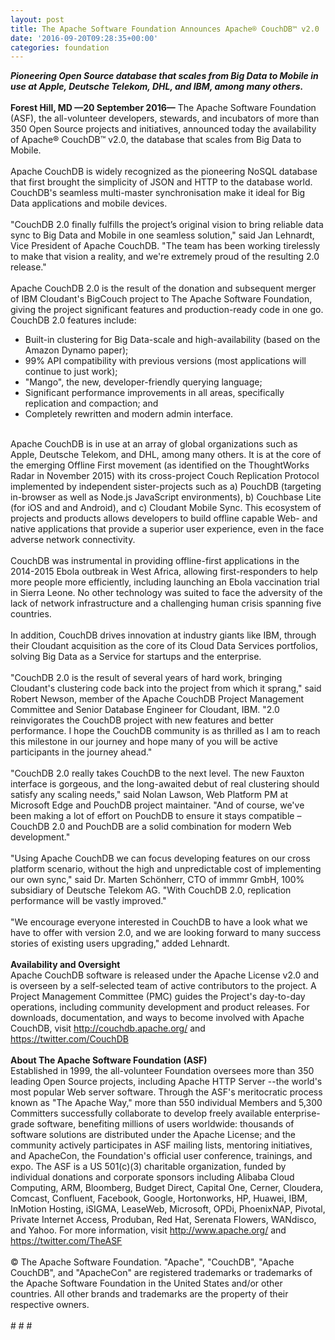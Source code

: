 ```yaml
---
layout: post
title: The Apache Software Foundation Announces Apache® CouchDB™ v2.0
date: '2016-09-20T09:28:35+00:00'
categories: foundation
---
```

<div><b><i>Pioneering Open Source database that scales from Big Data to Mobile in use at Apple, Deutsche Telekom, DHL, and IBM, among many others.</i></b></div> 
  <div><b><br /></b></div> 
  <div><b>Forest Hill, MD —20 September 2016—</b> The Apache Software Foundation (ASF), the all-volunteer developers, stewards, and incubators of more than 350 Open Source projects and initiatives, announced today the availability of Apache® CouchDB™ v2.0, the database that scales from Big Data to Mobile.</div> 
  <div><br /></div> 
  <div>Apache CouchDB is widely recognized as the pioneering NoSQL database that first brought the simplicity of JSON and HTTP to the database world. CouchDB's seamless multi-master synchronisation make it ideal for Big Data applications and mobile devices.</div> 
  <div><br /></div> 
  <div>&quot;CouchDB 2.0 finally fulfills the project’s original vision to bring reliable data sync to Big Data and Mobile in one seamless solution,&quot; said Jan Lehnardt, Vice President of Apache CouchDB. &quot;The team has been working tirelessly to make that vision a reality, and we're extremely proud of the resulting 2.0 release.&quot;</div> 
  <div><br /></div> 
  <div>Apache CouchDB 2.0 is the result of the donation and subsequent merger of IBM Cloudant's BigCouch project to The Apache Software Foundation, giving the project significant features and production-ready code in one go. CouchDB 2.0 features include:</div> 
  <div> 
    <ul> 
      <li>Built-in clustering for Big Data-scale and high-availability (based on the Amazon Dynamo paper);</li> 
      <li>99% API compatibility with previous versions (most applications will continue to just work);</li> 
      <li>&quot;Mango&quot;, the new, developer-friendly querying language;</li> 
      <li>Significant performance improvements in all areas, specifically replication and compaction; and</li> 
      <li>Completely rewritten and modern admin interface.</li> 
    </ul> 
  </div> 
  <div><br /></div> 
  <div>Apache CouchDB is in use at an array of global organizations such as Apple, Deutsche Telekom, and DHL, among many others. It is at the core of the emerging Offline First movement (as identified on the ThoughtWorks Radar in November 2015) with its cross-project Couch Replication Protocol implemented by independent sister-projects such as a) PouchDB (targeting in-browser as well as Node.js JavaScript environments), b) Couchbase Lite (for iOS and and Android), and c) Cloudant Mobile Sync. This ecosystem of projects and products allows developers to build offline capable Web- and native applications that provide a superior user experience, even in the face adverse network connectivity.</div> 
  <div><br /></div> 
  <div>CouchDB was instrumental in providing offline-first applications in the 2014-2015 Ebola outbreak in West Africa, allowing first-responders to help more people more efficiently, including launching an Ebola vaccination trial in Sierra Leone. No other technology was suited to face the adversity of the lack of network infrastructure and a challenging human crisis spanning five countries.</div> 
  <div><br /></div> 
  <div>In addition, CouchDB drives innovation at industry giants like IBM, through their Cloudant acquisition as the core of its Cloud Data Services portfolios, solving Big Data as a Service for startups and the enterprise.</div> 
  <div><br /></div> 
  <div>&quot;CouchDB 2.0 is the result of several years of hard work, bringing Cloudant's clustering code back into the project from which it sprang,&quot; said Robert Newson, member of the Apache CouchDB Project Management Committee and Senior Database Engineer for Cloudant, IBM. &quot;2.0 reinvigorates the CouchDB project with new features and better performance. I hope the CouchDB community is as thrilled as I am to reach this milestone in our journey and hope many of you will be active participants in the journey ahead.&quot;</div> 
  <div><br /></div> 
  <div>&quot;CouchDB 2.0 really takes CouchDB to the next level. The new Fauxton interface is gorgeous, and the long-awaited debut of real clustering should satisfy any scaling needs,&quot; said Nolan Lawson, Web Platform PM at Microsoft Edge and PouchDB project maintainer. &quot;And of course, we've been making a lot of effort on PouchDB to ensure it stays compatible – CouchDB 2.0 and PouchDB are a solid combination for modern Web development.&quot;</div> 
  <div><br /></div> 
  <div>&quot;Using Apache CouchDB we can focus developing features on our cross platform scenario, without the high and unpredictable cost of implementing our own sync,&quot; said Dr. Marten Schönherr, CTO of immmr GmbH, 100% subsidiary of Deutsche Telekom AG. &quot;With CouchDB 2.0, replication performance will be vastly improved.&quot;</div> 
  <div><br /></div> 
  <div>&quot;We encourage everyone interested in CouchDB to have a look what we have to offer with version 2.0, and we are looking forward to many success stories of existing users upgrading,&quot; added Lehnardt.</div> 
  <div><br /></div> 
  <div><b>Availability and Oversight</b></div> 
  <div>Apache CouchDB software is released under the Apache License v2.0 and is overseen by a self-selected team of active contributors to the project. A Project Management Committee (PMC) guides the Project's day-to-day operations, including community development and product releases. For downloads, documentation, and ways to become involved with Apache CouchDB, visit <a href="http://couchdb.apache.org/">http://couchdb.apache.org/</a> and <a href="https://twitter.com/CouchDB">https://twitter.com/CouchDB</a></div> 
  <div><br /></div> 
  <div><b>About The Apache Software Foundation (ASF)</b></div> 
  <div>Established in 1999, the all-volunteer Foundation oversees more than 350 leading Open Source projects, including Apache HTTP Server --the world's most popular Web server software. Through the ASF's meritocratic process known as &quot;The Apache Way,&quot; more than 550 individual Members and 5,300 Committers successfully collaborate to develop freely available enterprise-grade software, benefiting millions of users worldwide: thousands of software solutions are distributed under the Apache License; and the community actively participates in ASF mailing lists, mentoring initiatives, and ApacheCon, the Foundation's official user conference, trainings, and expo. The ASF is a US 501(c)(3) charitable organization, funded by individual donations and corporate sponsors including Alibaba Cloud Computing, ARM, Bloomberg, Budget Direct, Capital One, Cerner, Cloudera, Comcast, Confluent, Facebook, Google, Hortonworks, HP, Huawei, IBM, InMotion Hosting, iSIGMA, LeaseWeb, Microsoft, OPDi, PhoenixNAP, Pivotal, Private Internet Access, Produban, Red Hat, Serenata Flowers, WANdisco, and Yahoo. For more information, visit <a href="http://www.apache.org/">http://www.apache.org/</a> and <a href="https://twitter.com/TheASF">https://twitter.com/TheASF</a></div> 
  <div><br /></div> 
  <div>© The Apache Software Foundation. &quot;Apache&quot;, &quot;CouchDB&quot;, &quot;Apache CouchDB&quot;, and &quot;ApacheCon&quot; are registered trademarks or trademarks of the Apache Software Foundation in the United States and/or other countries. All other brands and trademarks are the property of their respective owners.</div> 
  <div><br /></div> 
  <div># # #</div>
